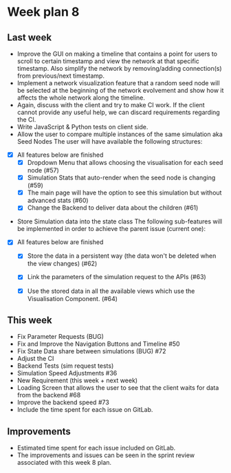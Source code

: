 # Week plan 8

## Last week
* Improve the GUI on making a timeline that contains a point for users to scroll to certain timestamp and view the network at that specific timestamp. Also simplify the network by removing/adding connection(s) from previous/next timestamp.
* Implement a network visualization feature that a random seed node will be selected at the beginning of the network evolvement and show how it affects the whole network along the timeline.
* Again, discuss with the client and try to make CI work. If the client cannot provide any useful help, we can discard requirements regarding the CI.
* Write JavaScript & Python tests on client side.
*  Allow the user to compare multiple instances of the same simulation aka Seed Nodes
   The user will have available the following structures:
- [x] All features below are finished
    - [x] Dropdown Menu that allows choosing the visualisation for each seed node (#57)
    - [x] Simulation Stats that auto-render when the seed node is changing (#59)
    - [x] The main page will have the option to see this simulation but without advanced stats (#60)
    - [x] Change the Backend to deliver data about the children (#61)
* Store Simulation data into the state class
  The following sub-features will be implemented in order to achieve the parent issue (current one):
- [x] All features below are finished
    - [x] Store the data in a persistent way (the data won't be deleted when the view changes) (#62)
    - [x] Link the parameters of the simulation request to the APIs (#63)
    - [x] Use the stored data in all the available views which use the Visualisation Component. (#64)


## This week
* Fix Parameter Requests (BUG)
* Fix and Improve the Navigation Buttons and Timeline #50
* Fix State Data share between simulations (BUG) #72
* Adjust the CI
* Backend Tests (sim request tests)
* Simulation Speed Adjustments #36
* New Requirement (this week + next week)
* Loading Screen that allows the user to see that the client waits for data from the backend #68
* Improve the backend speed #73
* Include the time spent for each issue on GitLab.

## Improvements
* Estimated time spent for each issue included on GitLab.
* The improvements and issues can be seen in the sprint review associated with this week 8 plan.
